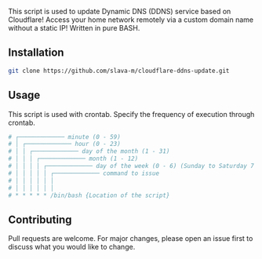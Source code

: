
This script is used to update Dynamic DNS (DDNS) service based on Cloudflare! Access your home network remotely via a custom domain name without a static IP! Written in pure BASH.

## Installation

```bash
git clone https://github.com/slava-m/cloudflare-ddns-update.git
```

## Usage
This script is used with crontab. Specify the frequency of execution through crontab.

```bash
# ┌───────────── minute (0 - 59)
# │ ┌───────────── hour (0 - 23)
# │ │ ┌───────────── day of the month (1 - 31)
# │ │ │ ┌───────────── month (1 - 12)
# │ │ │ │ ┌───────────── day of the week (0 - 6) (Sunday to Saturday 7 is also Sunday on some systems)
# │ │ │ │ │ ┌───────────── command to issue                               
# │ │ │ │ │ │
# │ │ │ │ │ │
# * * * * * /bin/bash {Location of the script}
```

## Contributing
Pull requests are welcome. For major changes, please open an issue first to discuss what you would like to change.

